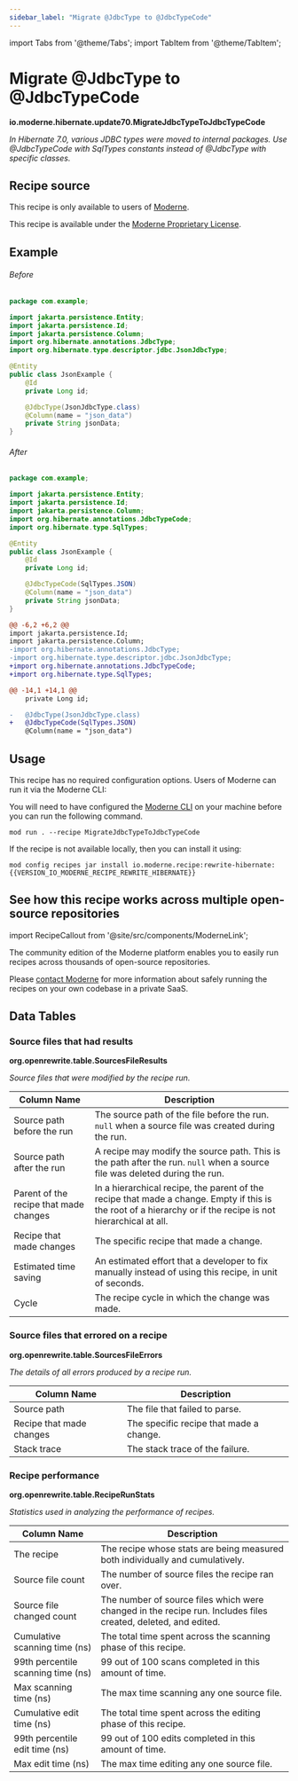 ```yaml
---
sidebar_label: "Migrate @JdbcType to @JdbcTypeCode"
---
```


import Tabs from '@theme/Tabs';
import TabItem from '@theme/TabItem';

# Migrate @JdbcType to @JdbcTypeCode

**io.moderne.hibernate.update70.MigrateJdbcTypeToJdbcTypeCode**

_In Hibernate 7.0, various JDBC types were moved to internal packages. Use @JdbcTypeCode with SqlTypes constants instead of @JdbcType with specific classes._

## Recipe source

This recipe is only available to users of [Moderne](https://docs.moderne.io/).


This recipe is available under the [Moderne Proprietary License](https://docs.moderne.io/licensing/overview).

## Example


<Tabs groupId="beforeAfter">
<TabItem value="java" label="java">


###### Before
```java
package com.example;

import jakarta.persistence.Entity;
import jakarta.persistence.Id;
import jakarta.persistence.Column;
import org.hibernate.annotations.JdbcType;
import org.hibernate.type.descriptor.jdbc.JsonJdbcType;

@Entity
public class JsonExample {
    @Id
    private Long id;

    @JdbcType(JsonJdbcType.class)
    @Column(name = "json_data")
    private String jsonData;
}
```

###### After
```java
package com.example;

import jakarta.persistence.Entity;
import jakarta.persistence.Id;
import jakarta.persistence.Column;
import org.hibernate.annotations.JdbcTypeCode;
import org.hibernate.type.SqlTypes;

@Entity
public class JsonExample {
    @Id
    private Long id;

    @JdbcTypeCode(SqlTypes.JSON)
    @Column(name = "json_data")
    private String jsonData;
}
```

</TabItem>
<TabItem value="diff" label="Diff" >

```diff
@@ -6,2 +6,2 @@
import jakarta.persistence.Id;
import jakarta.persistence.Column;
-import org.hibernate.annotations.JdbcType;
-import org.hibernate.type.descriptor.jdbc.JsonJdbcType;
+import org.hibernate.annotations.JdbcTypeCode;
+import org.hibernate.type.SqlTypes;

@@ -14,1 +14,1 @@
    private Long id;

-   @JdbcType(JsonJdbcType.class)
+   @JdbcTypeCode(SqlTypes.JSON)
    @Column(name = "json_data")
```
</TabItem>
</Tabs>


## Usage

This recipe has no required configuration options. Users of Moderne can run it via the Moderne CLI:
<Tabs groupId="projectType">


<TabItem value="moderne-cli" label="Moderne CLI">

You will need to have configured the [Moderne CLI](https://docs.moderne.io/user-documentation/moderne-cli/getting-started/cli-intro) on your machine before you can run the following command.

```shell title="shell"
mod run . --recipe MigrateJdbcTypeToJdbcTypeCode
```

If the recipe is not available locally, then you can install it using:
```shell
mod config recipes jar install io.moderne.recipe:rewrite-hibernate:{{VERSION_IO_MODERNE_RECIPE_REWRITE_HIBERNATE}}
```
</TabItem>
</Tabs>

## See how this recipe works across multiple open-source repositories

import RecipeCallout from '@site/src/components/ModerneLink';

<RecipeCallout link="https://app.moderne.io/recipes/io.moderne.hibernate.update70.MigrateJdbcTypeToJdbcTypeCode" />

The community edition of the Moderne platform enables you to easily run recipes across thousands of open-source repositories.

Please [contact Moderne](https://moderne.io/product) for more information about safely running the recipes on your own codebase in a private SaaS.
## Data Tables

<Tabs groupId="data-tables">
<TabItem value="org.openrewrite.table.SourcesFileResults" label="SourcesFileResults">

### Source files that had results
**org.openrewrite.table.SourcesFileResults**

_Source files that were modified by the recipe run._

| Column Name | Description |
| ----------- | ----------- |
| Source path before the run | The source path of the file before the run. `null` when a source file was created during the run. |
| Source path after the run | A recipe may modify the source path. This is the path after the run. `null` when a source file was deleted during the run. |
| Parent of the recipe that made changes | In a hierarchical recipe, the parent of the recipe that made a change. Empty if this is the root of a hierarchy or if the recipe is not hierarchical at all. |
| Recipe that made changes | The specific recipe that made a change. |
| Estimated time saving | An estimated effort that a developer to fix manually instead of using this recipe, in unit of seconds. |
| Cycle | The recipe cycle in which the change was made. |

</TabItem>

<TabItem value="org.openrewrite.table.SourcesFileErrors" label="SourcesFileErrors">

### Source files that errored on a recipe
**org.openrewrite.table.SourcesFileErrors**

_The details of all errors produced by a recipe run._

| Column Name | Description |
| ----------- | ----------- |
| Source path | The file that failed to parse. |
| Recipe that made changes | The specific recipe that made a change. |
| Stack trace | The stack trace of the failure. |

</TabItem>

<TabItem value="org.openrewrite.table.RecipeRunStats" label="RecipeRunStats">

### Recipe performance
**org.openrewrite.table.RecipeRunStats**

_Statistics used in analyzing the performance of recipes._

| Column Name | Description |
| ----------- | ----------- |
| The recipe | The recipe whose stats are being measured both individually and cumulatively. |
| Source file count | The number of source files the recipe ran over. |
| Source file changed count | The number of source files which were changed in the recipe run. Includes files created, deleted, and edited. |
| Cumulative scanning time (ns) | The total time spent across the scanning phase of this recipe. |
| 99th percentile scanning time (ns) | 99 out of 100 scans completed in this amount of time. |
| Max scanning time (ns) | The max time scanning any one source file. |
| Cumulative edit time (ns) | The total time spent across the editing phase of this recipe. |
| 99th percentile edit time (ns) | 99 out of 100 edits completed in this amount of time. |
| Max edit time (ns) | The max time editing any one source file. |

</TabItem>

</Tabs>

